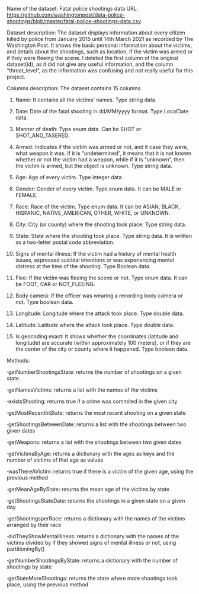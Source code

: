 
Name of the dataset: Fatal police shootings data
URL: https://github.com/washingtonpost/data-police-shootings/blob/master/fatal-police-shootings-data.csv


Dataset description: 
The dataset displays information about every citizen killed by police from January 2015 until 14th March 2021 as recorded by The Washington Post. It shows the basic personal information about the victims, and details about the shootings, such as location, if the victim was armed or if they were fleeing the scene.
I deleted the first column of the original dataset(id), as it did not give any useful information, and the column “threat_level”, as the information was confusing and not really useful for this project.


Columns description:
The dataset contains 15 columns.

1. Name: It contains all the victims’ names. Type string data.

2. Date: Date of the fatal shooting in dd/MM/yyyy format. Type LocalDate data.

3. Manner of death: Type enum data. Can be SHOT or SHOT_AND_TASERED.

4. Armed: Indicates if the victim was armed or not, and it case they were, what weapon it was. If it is “undetermined”, it means that it is not known whether or not the victim had a weapon, while if it is “unknown”, then the victim is armed, but the object is unknown. Type string data.

5. Age: Age of every victim. Type integer data.

6. Gender: Gender of every victim. Type enum data. It can be MALE or FEMALE.

7. Race: Race of the victim. Type enum data. It can be ASIAN, BLACK, HISPANIC, NATIVE_AMERICAN, OTHER, WHITE, or UNKNOWN.

8. City: City (or county) where the shooting took place. Type string data.

9. State: State where the shooting took place. Type string data. It is written as a two-letter postal code abbreviation.

10. Signs of mental illness: If the victim had a history of mental health issues, expressed suicidal intentions or was experiencing mental distress at the time of the shooting. Type Boolean data.

11. Flee: If the victim was fleeing the scene or not. Type enum data. It can be FOOT, CAR or NOT_FLEEING.

12. Body camera: If the officer was wearing a recording body camera or not. Type boolean data.

13. Longitude: Longitude where the attack took place. Type double data.

14. Latitude: Latitude where the attack took place. Type double data.

15. Is geocoding exact: It shows whether the coordinates (latitude and longitude) are accurate (within approximately 100 meters), or if they are the center of the city or county where it happened. Type boolean data.


Methods:

·getNumberShootingsState: returns the number of
shootings on a given state.

·getNamesVictims: returns a list with the names of the victims

·existsShooting: returns true if a crime was commited in the given city

·getMostRecentInState: returns the most recent shooting on a given state

·getShootingsBetweenDate: returns a list with the shootings between two given dates

·getWeapons: returns a list with the shootings between two given dates

·getVictimsByAge: returns a dictionary with the ages as keys and the number of victims of that age as values

·wasThereAVictim: returns true if there is a victim of the given age, using the previous method

·getMeanAgeByState: returns the mean age of the victims by state

·getShootingsStateDate: returns the shootings in a given state on a given day

·getShootingsperRace: returns a dictionary with the names of the victims arranged by their race

·didTheyShowMentalIllness: returns a dictionary with the names of the victims divided by if they showed signs of mental illness or not, using partitioningBy()

·getNumberShootingsByState: returns a dictionary with the number of shootings by state

·getStateMoreShootings: returns the state where more shootings took place, using the previous method
